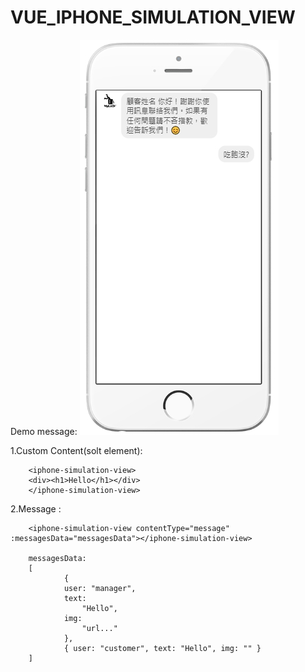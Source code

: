 # VUE_IPHONE_SIMULATION_VIEW

Demo message:
<img src='./img/1583488341886.jpg'>

1.Custom Content(solt element):

        <iphone-simulation-view>
        <div><h1>Hello</h1></div>
        </iphone-simulation-view>


2.Message : 

        <iphone-simulation-view contentType="message" :messagesData="messagesData"></iphone-simulation-view>

        messagesData:
        [
                {
                user: "manager",
                text:
                    "Hello",
                img:
                    "url..."
                },
                { user: "customer", text: "Hello", img: "" }
        ]

